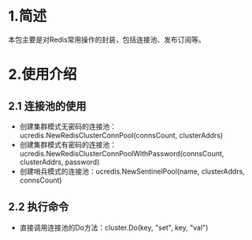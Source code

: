 # 1.简述
本包主要是对Redis常用操作的封装，包括连接池、发布订阅等。

# 2.使用介绍
## 2.1 连接池的使用
* 创建集群模式无密码的连接池：ucredis.NewRedisClusterConnPool(connsCount, clusterAddrs)
* 创建集群模式有密码的连接池：ucredis.NewRedisClusterConnPoolWithPassword(connsCount, clusterAddrs, password)
* 创建哨兵模式的连接池：ucredis.NewSentinelPool(name, clusterAddrs, connsCount)

## 2.2 执行命令
* 直接调用连接池的Do方法：cluster.Do(key, "set", key, "val")